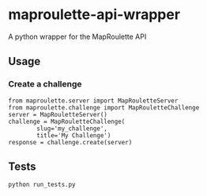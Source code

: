 # maproulette-api-wrapper

A python wrapper for the MapRoulette API

## Usage

### Create a challenge

```[python]
from maproulette.server import MapRouletteServer
from maproulette.challenge import MapRouletteChallenge
server = MapRouletteServer()
challenge = MapRouletteChallenge(
		slug='my_challenge',
		title='My Challenge')
response = challenge.create(server)
```

## Tests

`python run_tests.py`
